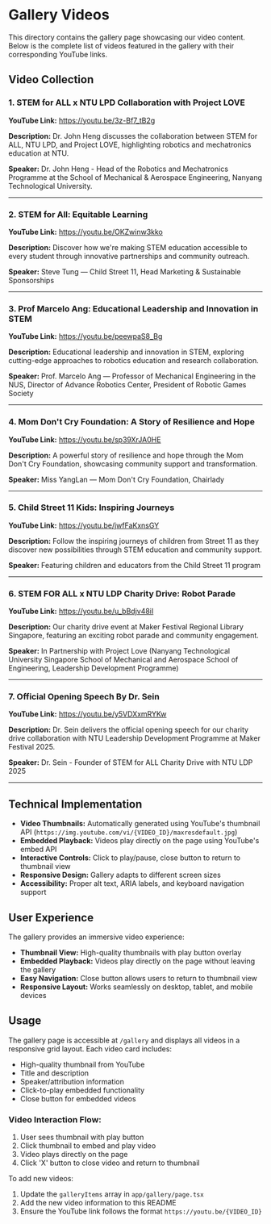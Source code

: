 # Gallery Videos

This directory contains the gallery page showcasing our video content. Below is the complete list of videos featured in the gallery with their corresponding YouTube links.

## Video Collection

### 1. STEM for ALL x NTU LPD Collaboration with Project LOVE
**YouTube Link:** https://youtu.be/3z-Bf7_tB2g

**Description:** Dr. John Heng discusses the collaboration between STEM for ALL, NTU LPD, and Project LOVE, highlighting robotics and mechatronics education at NTU.

**Speaker:** Dr. John Heng - Head of the Robotics and Mechatronics Programme at the School of Mechanical & Aerospace Engineering, Nanyang Technological University.

---

### 2. STEM for All: Equitable Learning
**YouTube Link:** https://youtu.be/OKZwinw3kko

**Description:** Discover how we're making STEM education accessible to every student through innovative partnerships and community outreach.

**Speaker:** Steve Tung — Child Street 11, Head Marketing & Sustainable Sponsorships

---

### 3. Prof Marcelo Ang: Educational Leadership and Innovation in STEM
**YouTube Link:** https://youtu.be/peewpaS8_Bg

**Description:** Educational leadership and innovation in STEM, exploring cutting-edge approaches to robotics education and research collaboration.

**Speaker:** Prof. Marcelo Ang — Professor of Mechanical Engineering in the NUS, Director of Advance Robotics Center, President of Robotic Games Society

---

### 4. Mom Don't Cry Foundation: A Story of Resilience and Hope
**YouTube Link:** https://youtu.be/sp39XrJA0HE

**Description:** A powerful story of resilience and hope through the Mom Don't Cry Foundation, showcasing community support and transformation.

**Speaker:** Miss YangLan — Mom Don't Cry Foundation, Chairlady

---

### 5. Child Street 11 Kids: Inspiring Journeys
**YouTube Link:** https://youtu.be/jwfFaKxnsGY

**Description:** Follow the inspiring journeys of children from Street 11 as they discover new possibilities through STEM education and community support.

**Speaker:** Featuring children and educators from the Child Street 11 program

---

### 6. STEM FOR ALL x NTU LDP Charity Drive: Robot Parade
**YouTube Link:** https://youtu.be/u_bBdjv48iI

**Description:** Our charity drive event at Maker Festival Regional Library Singapore, featuring an exciting robot parade and community engagement.

**Speaker:** In Partnership with Project Love (Nanyang Technological University Singapore School of Mechanical and Aerospace School of Engineering, Leadership Development Programme)

---

### 7. Official Opening Speech By Dr. Sein
**YouTube Link:** https://youtu.be/y5VDXxmRYKw

**Description:** Dr. Sein delivers the official opening speech for our charity drive collaboration with NTU Leadership Development Programme at Maker Festival 2025.

**Speaker:** Dr. Sein - Founder of STEM for ALL Charity Drive with NTU LDP 2025

---

## Technical Implementation

- **Video Thumbnails:** Automatically generated using YouTube's thumbnail API (`https://img.youtube.com/vi/{VIDEO_ID}/maxresdefault.jpg`)
- **Embedded Playback:** Videos play directly on the page using YouTube's embed API
- **Interactive Controls:** Click to play/pause, close button to return to thumbnail view
- **Responsive Design:** Gallery adapts to different screen sizes
- **Accessibility:** Proper alt text, ARIA labels, and keyboard navigation support

## User Experience

The gallery provides an immersive video experience:
- **Thumbnail View:** High-quality thumbnails with play button overlay
- **Embedded Playback:** Videos play directly on the page without leaving the gallery
- **Easy Navigation:** Close button allows users to return to thumbnail view
- **Responsive Layout:** Works seamlessly on desktop, tablet, and mobile devices

## Usage

The gallery page is accessible at `/gallery` and displays all videos in a responsive grid layout. Each video card includes:
- High-quality thumbnail from YouTube
- Title and description
- Speaker/attribution information
- Click-to-play embedded functionality
- Close button for embedded videos

### Video Interaction Flow:
1. User sees thumbnail with play button
2. Click thumbnail to embed and play video
3. Video plays directly on the page
4. Click 'X' button to close video and return to thumbnail

To add new videos:
1. Update the `galleryItems` array in `app/gallery/page.tsx`
2. Add the new video information to this README
3. Ensure the YouTube link follows the format `https://youtu.be/{VIDEO_ID}` 